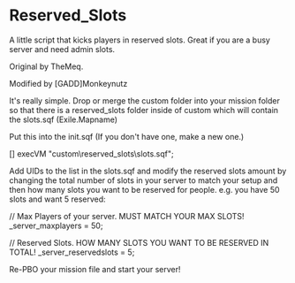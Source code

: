 # Reserved_Slots
A little script that kicks players in reserved slots. Great if you are a busy server and need admin slots.

Original by TheMeq.

Modified by [GADD]Monkeynutz

It's really simple.
Drop or merge the custom folder into your mission folder so that there is a reserved_slots folder inside of custom which 
will contain the slots.sqf (Exile.Mapname)

Put this into the init.sqf (If you don't have one, make a new one.)

[] execVM "custom\reserved_slots\slots.sqf";

Add UIDs to the list in the slots.sqf and modify the reserved slots amount by changing the total number of slots in 
your server to match your setup and then how many slots you want to be reserved for people.
e.g. you have 50 slots and want 5 reserved:

// Max Players of your server. MUST MATCH YOUR MAX SLOTS!
_server_maxplayers = 50;

// Reserved Slots. HOW MANY SLOTS YOU WANT TO BE RESERVED IN TOTAL!
_server_reservedslots = 5;

Re-PBO your mission file and start your server!
